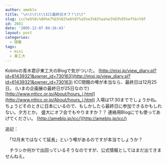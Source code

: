 ```yaml
---
author: ameblo
title: "\n\t\t\t\tICC最終日オフ？\t\t"
slug: icc%e6%9c%80%e7%b5%82%e6%97%a5%e3%82%aa%e3%83%95%ef%bc%9f
id: 2661
date: '2005-12-07 04:16:43'
layout: post
categories:
  - 随筆
tags:
  - mixi
  - 東工大
---
```


Kobitoの青木君＠東工大のBlogで気がついた。 [http://mixi.jp/view_diary.pl?id=61439321&owner_id=730163](http://mixi.jp/view_diary.pl?id=61439321&owner_id=730163) ICC閉館の噂が本当なら、最終日は12月25日。 (いまの企画展の最終日が25日なので) [http://www.ntticc.or.jp/About/hours_j.html](http://www.ntticc.or.jp/About/hours_j.html) 入場は17:30まででしょうかね。 ちょうどそのときに日本にいるので、もしかしたら最終日に参加できるかもしれない。夕方とか。 盛大にオフ会でもやりますか？？ 連絡用Blogにでも使ってあげてください。 [http://ameblo.jp/icc/](http://ameblo.jp/icc/)

追記：

　「12月末ではなくて延長」という噂があるのですが本当でしょうか？

　チラシか何かで出回っているそうなのですが、公式情報としてはまだ出てきませんねえ。